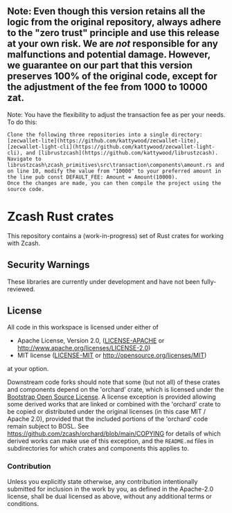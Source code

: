 ## Note: Even though this version retains all the logic from the original repository, always adhere to the "zero trust" principle and use this release at your own risk. We are *not* responsible for any malfunctions and potential damage. However, we guarantee on our part that this version preserves 100% of the original code, except for the adjustment of the fee from 1000 to 10000 zat.

Note: You have the flexibility to adjust the transaction fee as per your needs. To do this:

    Clone the following three repositories into a single directory: [zecwallet-lite](https://github.com/kattywood/zecwallet-lite), [zecwallet-light-cli](https://github.com/kattywood/zecwallet-light-cli), and [librustzcash](https://github.com/kattywood/librustzcash).
    Navigate to librustzcash\zcash_primitives\src\transaction\components\amount.rs and on line 10, modify the value from "10000" to your preferred amount in the line pub const DEFAULT_FEE: Amount = Amount(10000).
    Once the changes are made, you can then compile the project using the source code.
	
 # Zcash Rust crates

This repository contains a (work-in-progress) set of Rust crates for
working with Zcash.

## Security Warnings

These libraries are currently under development and have not been fully-reviewed.

## License

All code in this workspace is licensed under either of

 * Apache License, Version 2.0, ([LICENSE-APACHE](LICENSE-APACHE) or http://www.apache.org/licenses/LICENSE-2.0)
 * MIT license ([LICENSE-MIT](LICENSE-MIT) or http://opensource.org/licenses/MIT)

at your option.

Downstream code forks should note that some (but not all) of these crates
and components depend on the 'orchard' crate, which is licensed under the
[Bootstrap Open Source License](https://github.com/zcash/orchard/blob/main/LICENSE-BOSL).
A license exception is provided allowing some derived works that are linked or
combined with the 'orchard' crate to be copied or distributed under the original
licenses (in this case MIT / Apache 2.0), provided that the included portions of
the 'orchard' code remain subject to BOSL.
See <https://github.com/zcash/orchard/blob/main/COPYING> for details of which
derived works can make use of this exception, and the `README.md` files in
subdirectories for which crates and components this applies to.

### Contribution

Unless you explicitly state otherwise, any contribution intentionally
submitted for inclusion in the work by you, as defined in the Apache-2.0
license, shall be dual licensed as above, without any additional terms or
conditions.

